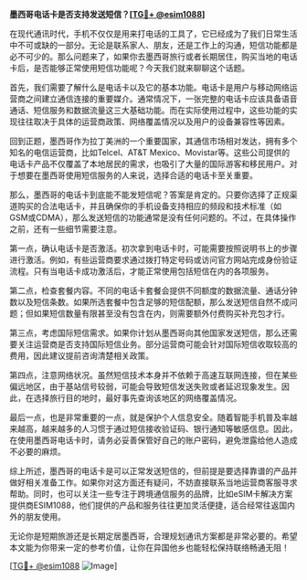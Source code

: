 **墨西哥电话卡是否支持发送短信？[[TG💪+ @esim1088](https://t.me/s/esim1088)]**

在现代通讯时代，手机不仅仅是用来打电话的工具了，它已经成为了我们日常生活中不可或缺的一部分。无论是联系家人、朋友，还是工作上的沟通，短信功能都是必不可少的。那么问题来了，如果你去墨西哥旅行或者长期居住，购买当地的电话卡后，是否能够正常使用短信功能呢？今天我们就来聊聊这个话题。

首先，我们需要了解什么是电话卡以及它的基本功能。电话卡是用户与移动网络运营商之间建立通信连接的重要媒介。通常情况下，一张完整的电话卡应该具备语音通话、短信服务和数据流量这三大基础功能。而在实际使用过程中，这些功能的实现往往取决于具体的运营商政策、网络覆盖情况以及用户的设备兼容性等因素。

回到正题，墨西哥作为拉丁美洲的一个重要国家，其通信市场相对发达，拥有多个知名的电信运营商，比如Telcel、AT&T Mexico、Movistar等。这些公司提供的电话卡产品不仅覆盖了本地居民的需求，也吸引了大量的国际游客和移民用户。对于想要在墨西哥使用短信服务的人来说，选择合适的电话卡至关重要。

那么，墨西哥的电话卡到底能不能发短信呢？答案是肯定的。只要你选择了正规渠道购买的合法电话卡，并且确保你的手机设备支持相应的频段和技术标准（如GSM或CDMA），那么发送短信的功能通常是没有任何问题的。不过，在具体操作之前，还有一些细节需要注意。

第一点，确认电话卡是否激活。初次拿到电话卡时，可能需要按照说明书上的步骤进行激活。例如，有些运营商要求通过拨打特定号码或访问官方网站完成身份验证流程。只有当电话卡成功激活后，才能正常使用包括短信在内的各项服务。

第二点，检查套餐内容。不同的电话卡套餐会提供不同额度的数据流量、通话分钟数以及短信条数。如果所选套餐中包含足够的短信配额，那么发送短信自然不成问题；但如果短信数量有限甚至没有包含在内，则需要额外付费购买补充包才行。

第三点，考虑国际短信需求。如果你计划从墨西哥向其他国家发送短信，那么还需要关注运营商是否支持国际短信业务。部分运营商可能会针对国际短信收取较高的费用，因此建议提前咨询清楚相关政策。

第四点，注意网络状况。虽然短信技术本身并不依赖于高速互联网连接，但在某些偏远地区，由于基站信号较弱，可能会导致短信发送失败或者延迟现象发生。因此，在选择旅行目的地时，最好事先查询该地区的网络覆盖情况。

最后一点，也是非常重要的一点，就是保护个人信息安全。随着智能手机普及率越来越高，越来越多的人习惯于通过短信接收验证码、银行通知等敏感信息。因此，在使用墨西哥电话卡时，请务必妥善保管好自己的账户密码，避免泄露给他人造成不必要的麻烦。

综上所述，墨西哥的电话卡是可以正常发送短信的，但前提是要选择靠谱的产品并做好相关准备工作。如果你对这方面还有疑问，不妨直接联系当地运营商客服寻求帮助。同时，也可以关注一些专注于跨境通信服务的品牌，比如eSIM卡解决方案提供商ESIM1088，他们提供的产品和服务往往更加灵活便捷，适合经常往返国内外的朋友使用。

无论你是短期旅游还是长期定居墨西哥，合理规划通讯方案都是非常必要的。希望本文能为你带来一定的参考价值，让你在异国他乡也能轻松保持联络畅通无阻！

[[TG💪+ @esim1088](https://t.me/s/esim1088) ![Image](https://i.postimg.cc/4NQfJmqS/Snipaste-2025-05-13-00-14-12.png)]